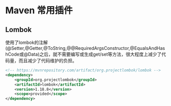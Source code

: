 # Maven 常用插件

## Lombok

使用了lombok的注解(@Setter,@Getter,@ToString,@@RequiredArgsConstructor,@EqualsAndHashCode或@Data)之后，就不需要编写或生成get/set等方法，很大程度上减少了代码量，而且减少了代码维护的负担。

```xml
<!-- https://mvnrepository.com/artifact/org.projectlombok/lombok -->
<dependency>
    <groupId>org.projectlombok</groupId>
    <artifactId>lombok</artifactId>
    <version>1.18.8</version>
    <scope>provided</scope>
</dependency>
```

